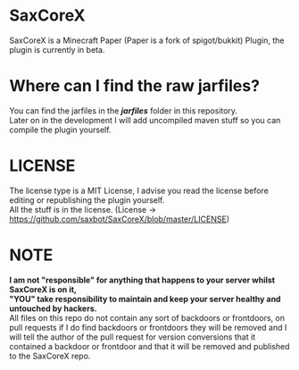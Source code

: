 # SaxCoreX
SaxCoreX is a Minecraft Paper (Paper is a fork of spigot/bukkit) Plugin, the plugin is currently in beta.
# Where can I find the raw jarfiles?
You can find the jarfiles in the ***jarfiles*** folder in this repository.\
Later on in the development I will add uncompiled maven stuff so you can compile the plugin yourself.
# LICENSE
The license type is a MIT License, I advise you read the license before editing or republishing the plugin yourself.\
All the stuff is in the license. (License -> https://github.com/saxbot/SaxCoreX/blob/master/LICENSE)
# NOTE
**I am not "responsible" for anything that happens to your server whilst SaxCoreX is on it,**\
**"YOU" take responsibility to maintain and keep your server healthy and untouched by hackers.**\
All files on this repo do not contain any sort of backdoors or frontdoors, on pull requests if I do find backdoors or frontdoors they will be removed and I will tell the author of the pull request for version conversions that it contained a backdoor or frontdoor and that it will be removed and published to the SaxCoreX repo.
